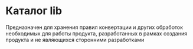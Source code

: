 # Каталог lib

Предназначен для хранения правил конвертации и других обработок необходимых для работы продукта, разработанных в рамках создания продукта и не являющихся сторонними разработками
